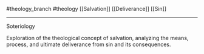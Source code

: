 #theology_branch
#theology
[[Salvation]]
[[Deliverance]]
[[Sin]]

---

Soteriology

Exploration of the theological concept of salvation, analyzing the means, process, and ultimate deliverance from sin and its consequences.